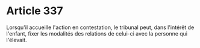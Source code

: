 # Article 337

Lorsqu'il accueille l'action en contestation, le tribunal peut, dans l'intérêt de l'enfant, fixer les modalités des relations de celui-ci avec la personne qui l'élevait.